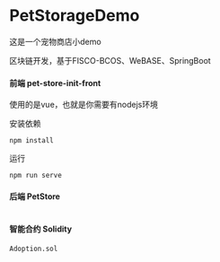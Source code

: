 # PetStorageDemo

这是一个宠物商店小demo

区块链开发，基于FISCO-BCOS、WeBASE、SpringBoot

#### 前端 pet-store-init-front

使用的是vue，也就是你需要有nodejs环境

安装依赖

```
npm install 
```

运行

```
npm run serve
```



#### 后端 PetStore

```

```



#### 智能合约 Solidity

```
Adoption.sol
```




